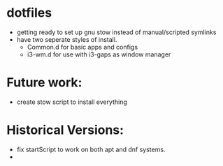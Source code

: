 # dotfiles
* getting ready to set up gnu stow instead of manual/scripted symlinks
* have two seperate styles of install.  
    * Common.d for basic apps and configs
    * i3-wm.d for use with i3-gaps as window manager

# Future work:
* create stow script to install everything

# Historical Versions:
* fix startScript to work on both apt and dnf systems.
* 
